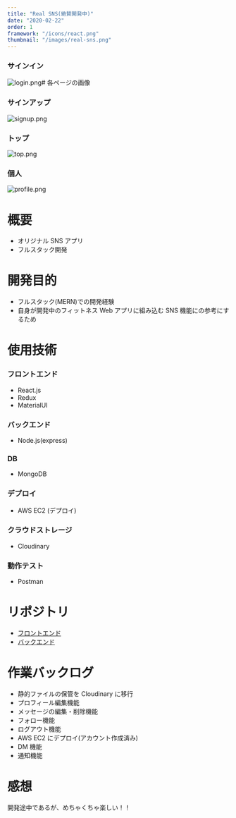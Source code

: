 ```yaml
---
title: "Real SNS(絶賛開発中)"
date: "2020-02-22"
order: 1
framework: "/icons/react.png"
thumbnail: "/images/real-sns.png"
---
```


### サインイン

![login.png](/images/real-sns/login.png)# 各ページの画像

### サインアップ

![signup.png](/images/real-sns/signup.png)

### トップ

![top.png](/images/real-sns/top.png)

### 個人

![profile.png](/images/real-sns/profile.png)

# 概要

- オリジナル SNS アプリ
- フルスタック開発

# 開発目的

- フルスタック(MERN)での開発経験
- 自身が開発中のフィットネス Web アプリに組み込む SNS 機能にの参考にするため

# 使用技術

### フロントエンド

- React.js
- Redux
- MaterialUI

### バックエンド

- Node.js(express)

### DB

- MongoDB

### デプロイ

- AWS EC2 (デプロイ)

### クラウドストレージ

- Cloudinary

### 動作テスト

- Postman

# リポジトリ

- [フロントエンド](https://github.com/kaity-kaity/Real-SNS.Web)
- [バックエンド](https://github.com/kaity-kaity/Real-SNS.Server)

# 作業バックログ

- 静的ファイルの保管を Cloudinary に移行
- プロフィール編集機能
- メッセージの編集・削除機能
- フォロー機能
- ログアウト機能
- AWS EC2 にデプロイ(アカウント作成済み)
- DM 機能
- 通知機能

# 感想

開発途中であるが、めちゃくちゃ楽しい！！
